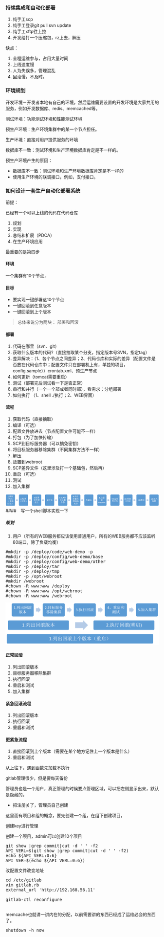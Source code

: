 ### 持续集成和自动化部署

1. 纯手工scp
2. 纯手工登录git pull svn update
3. 纯手工xftp往上拉
4. 开发给打一个压缩包，rz上去，解压

缺点：

1. 全程运维参与，占用大量时间
2. 上线速度慢
3. 人为失误多，管理混乱
4. 回滚慢，不及时。

### 环境规划 

开发环境－开发者本地有自己的环境，然后运维需要设置的开发环境是大家共用的服务，例如开发数据库、redis、memcached等。

测试环境：功能测试环境和性能测试环境

预生产环境：生产环境集群中的某一个节点担任。

生产环境：直接对用户提供服务的环境

数据库不一致：测试环境和生产环境数据库肯定是不一样的。

预生产环境产生的原因：

* 数据库不一致：测试环境和生产环境数据库肯定是不一样的
* 使用生产环境的联调接口，例如，支付接口。



### 如何设计一套生产自动化部署系统

前提：

已经有一个可以上线的代码在代码仓库

1. 规划
2. 实现
3. 总结和扩展（PDCA）
4. 在生产环境应用

最重要的是第四步


#### 环境
一个集群有10个节点，

#### 目标

* 要实现一键部署这10个节点
* 一键回滚到任意版本
* 一键回滚到上个版本

> 总体来说分为两块： 部署和回滚

#### 部署
1. 代码在哪里（svn、git）
2. 获取什么版本的代码?（直接拉取某个分支，指定版本号SVN，指定tag）
3. 差异解决：（1、各个节点之间差异；2、代码仓库和实际的差异（配置文件是否放在代码仓库中；配置文件只在部署机上有，单独的项目，config.sample））crontab.xml、预生产节点
4. 如何更新（tomcat需要重启）
5. 测试（部署完后测试看一下是否正常）
6. 串行和并行（一个一个部或者同时部），看需求；分组部署
7. 如何执行 （1、shell ./执行；2、WEB界面）

#### 流程
1. 获取代码（直接摘取）
2. 编译（可选）
3. 配置文件放进去（节点配置文件可能不一样）
4. 打包（为了加快传输）
5. SCP到目标服务器（可以搞免密钥）
6. 将目标服务器移除集群（不同集群方法不一样）
7. 解压
8. 放置到webroot
9. SCP差异文件（这里涉及打一个基础包，然后再）
10. 重启（可选）
11. 测试
12. 加入集群

![自动化流程](https://github.com/Aresona/edu-docs/blob/master/image/%E8%87%AA%E5%8A%A8%E5%8C%96%E9%83%A8%E7%BD%B2/%E8%87%AA%E5%8A%A8%E5%8C%96%E9%83%A8%E7%BD%B2%E6%B5%81%E7%A8%8B.png)
####　写一个shell脚本实现一下

##### 规划
1. 用户（所有的WEB服务都应该使用普通用户，所有的WEB服务都不应该监听80端口，除了负载均衡）

<pre>
#mkdir -p /deploy/code/web-demo -p
#mkdir -p /deploy/config/web-demo/base
#mkdir -p /deploy/config/web-demo/other
#mkdir -p /deploy/tar
#mkdir -p /deploy/tmp
#mkdir -p /opt/webroot
#mkdir /webroot
#chown -R www:www /deploy
#chown -R www:www /opt/webroot
#chown -R www:www /webroot
</pre>
![回滚流程的三种不同级别](https://github.com/Aresona/edu-docs/blob/master/image/%E8%87%AA%E5%8A%A8%E5%8C%96%E9%83%A8%E7%BD%B2/%E5%9B%9E%E6%BB%9A%E6%B5%81%E7%A8%8B%E7%9A%84%E4%B8%89%E7%A7%8D%E7%BA%A7%E5%88%AB.png)

#### 正常回滚

1. 列出回滚版本
2. 目标服务器移除集群
3. 执行回滚
4. 重启和测试 
5. 加入集群

#### 紧急回滚流程
1. 列出回滚版本
2. 执行回滚
3. 重启和测试

#### 更紧急流程
1. 直接回滚到上个版本（需要在某个地方记住上一个版本是什么）
2. 重启和测试



从上往下，遇到函数先加载不执行

gitlab管理很少，但是要每天备份


管理员也是一个用户，真正管理的时候要点管理区域，可以把左侧显示出来，默认是隐藏的，

* 把注册关了，管理员自己创建

这里面有项目和组的概念，要先创建一个组，在组下创建项目，

创建key进行管理

创建一个项目，admin可以创建10个项目

<pre>
git show |grep commit|cut -d ' ' -f2
API_VERL=$(git show |grep commit|cut -d ' ' -f2)
echo ${API_VERL:0:6}
API_VER=$(echo ${API_VERL:0:6})
</pre>

改配置文件改变地址

<pre>
cd /etc/gitlab
vim gitlab.rb
external_url 'http://192.168.56.11'

gitlab-ctl reconfigure

</pre>

memcache也就讲一讲内在的分配，以前需要讲的东西已经成了运维必会的东西了。



















<pre>
shutdown -h now
</pre>